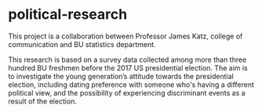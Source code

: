 # political-research

This project is a collaboration between Professor James Katz, college of communication and BU statistics department. 

This research is based on a survey data collected among more than three hundred BU freshmen before the 2017 US presidential election. The aim is to investigate the young generation’s attitude towards the presidential election, including dating preference with someone who's having a different political view, and the possibility of experiencing discriminant events as a result of the election.
